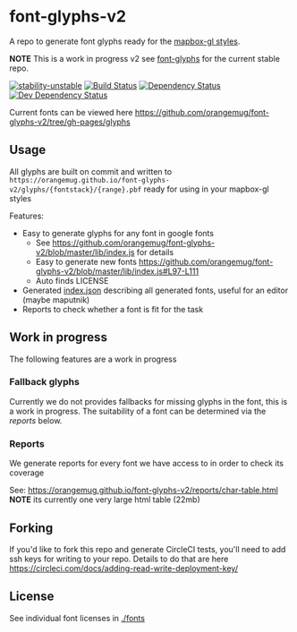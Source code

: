 # font-glyphs-v2
A repo to generate font glyphs ready for the [mapbox-gl styles](https://www.mapbox.com/mapbox-gl-style-spec).

**NOTE** This is a work in progress v2 see [font-glyphs](https://github.com/orangemug/font-glyphs) for the current stable repo.

[![stability-unstable](https://img.shields.io/badge/stability-unstable-yellow.svg)][stability]
[![Build Status](https://circleci.com/gh/orangemug/font-glyphs-v2.png?style=shield)][circleci]
[![Dependency Status](https://david-dm.org/orangemug/font-glyphs-v2.svg)][dm-prod]
[![Dev Dependency Status](https://david-dm.org/orangemug/font-glyphs-v2/dev-status.svg)][dm-dev]

[stability]:   https://github.com/orangemug/stability-badges#unstable
[circleci]:    https://circleci.com/gh/orangemug/font-glyphs-v2
[dm-prod]:     https://david-dm.org/orangemug/font-glyphs-v2
[dm-dev]:      https://david-dm.org/orangemug/font-glyphs-v2#info=devDependencies

Current fonts can be viewed here <https://github.com/orangemug/font-glyphs-v2/tree/gh-pages/glyphs>


## Usage
All glyphs are built on commit and written to `https://orangemug.github.io/font-glyphs-v2/glyphs/{fontstack}/{range}.pbf` ready for using in your mapbox-gl styles

Features:

 - Easy to generate glyphs for any font in google fonts
   - See <https://github.com/orangemug/font-glyphs-v2/blob/master/lib/index.js> for details
   - Easy to generate new fonts <https://github.com/orangemug/font-glyphs-v2/blob/master/lib/index.js#L97-L111>
   - Auto finds LICENSE
 - Generated [index.json](https://orangemug.github.io/font-glyphs-v2/glyphs/index.json) describing all generated fonts, useful for an editor (maybe maputnik)
 - Reports to check whether a font is fit for the task


## Work in progress
The following features are a work in progress

### Fallback glyphs
Currently we do not provides fallbacks for missing glyphs in the font, this is a work in progress. The suitability of a font can be determined via the _reports_ below.

### Reports
We generate reports for every font we have access to in order to check its coverage

See: <https://orangemug.github.io/font-glyphs-v2/reports/char-table.html> **NOTE** its currently one very large html table (22mb)


## Forking
If you'd like to fork this repo and generate CircleCI tests, you'll need to add ssh keys for writing to your repo. Details to do that are here <https://circleci.com/docs/adding-read-write-deployment-key/>


## License
See individual font licenses in [./fonts](/fonts)
